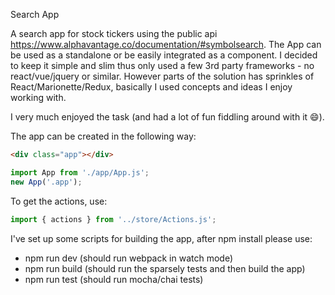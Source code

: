 Search App

A search app for stock tickers using the public api https://www.alphavantage.co/documentation/#symbolsearch. The App can
be used as a standalone or be easily integrated as a component. I decided to keep it simple and slim thus only used a few 3rd party
frameworks - no react/vue/jquery or similar. However parts of the solution has sprinkles of React/Marionette/Redux,
basically I used concepts and ideas I enjoy working with.

 I very much enjoyed the task (and had a lot of fun fiddling around with it :smile:).


The app can be created in the following way:
```html
<div class="app"></div>
```
```javascript
import App from './app/App.js';
new App('.app');
```

To get the actions, use:
```javascript
import { actions } from '../store/Actions.js';
```

I've set up some scripts for building the app, after npm install please use:
- npm run dev (should run webpack in watch mode)
- npm run build (should run the sparsely tests and then build the app)
- npm run test (should run mocha/chai tests)
